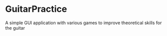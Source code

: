 # GuitarPractice
A simple GUI application with various games to improve theoretical skills for the guitar
